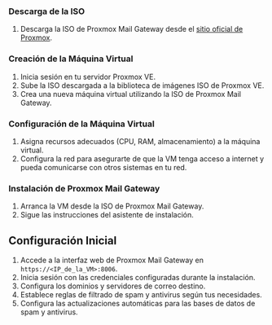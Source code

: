 ### Descarga de la ISO

1. Descarga la ISO de Proxmox Mail Gateway desde el [sitio oficial de Proxmox](https://www.proxmox.com/en/downloads/category/mail-gateway).

### Creación de la Máquina Virtual

1. Inicia sesión en tu servidor Proxmox VE.
2. Sube la ISO descargada a la biblioteca de imágenes ISO de Proxmox VE.
3. Crea una nueva máquina virtual utilizando la ISO de Proxmox Mail Gateway.

### Configuración de la Máquina Virtual

1. Asigna recursos adecuados (CPU, RAM, almacenamiento) a la máquina virtual.
2. Configura la red para asegurarte de que la VM tenga acceso a internet y pueda comunicarse con otros sistemas en tu red.

### Instalación de Proxmox Mail Gateway

1. Arranca la VM desde la ISO de Proxmox Mail Gateway.
2. Sigue las instrucciones del asistente de instalación.

## Configuración Inicial

1. Accede a la interfaz web de Proxmox Mail Gateway en `https://<IP_de_la_VM>:8006`.
2. Inicia sesión con las credenciales configuradas durante la instalación.
3. Configura los dominios y servidores de correo destino.
4. Establece reglas de filtrado de spam y antivirus según tus necesidades.
5. Configura las actualizaciones automáticas para las bases de datos de spam y antivirus.
